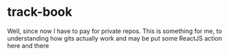 # track-book
Well, since now I have to pay for private repos. This is something for me, to understanding how gits actually work and may be put some ReactJS action here and there
